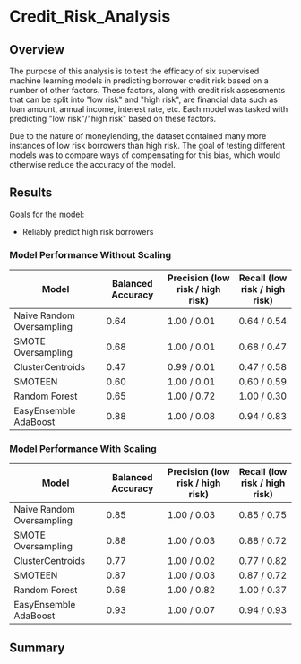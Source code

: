 # Credit_Risk_Analysis
 
## Overview

The purpose of this analysis is to test the efficacy of six supervised machine learning models in predicting borrower credit risk based on a number of other factors. These factors, along with credit risk assessments that can be split into "low risk" and "high risk", are financial data such as loan amount, annual income, interest rate, etc. Each model was tasked with predicting "low risk"/"high risk" based on these factors.

Due to the nature of moneylending, the dataset contained many more instances of low risk borrowers than high risk. The goal of testing different models was to compare ways of compensating for this bias, which would otherwise reduce the accuracy of the model.

## Results

Goals for the model:
- Reliably predict high risk borrowers

### Model Performance Without Scaling

| Model   | Balanced Accuracy | Precision (low risk / high risk) | Recall (low risk / high risk) |
| ------- | ----------------- | -------------------------------- | ----------------------------- |
| Naive Random Oversampling | 0.64 | 1.00 / 0.01 | 0.64 / 0.54 |
| SMOTE Oversampling | 0.68 | 1.00 / 0.01 | 0.68 / 0.47 |
| ClusterCentroids | 0.47 | 0.99 / 0.01 | 0.47 / 0.58 |
| SMOTEEN | 0.60 | 1.00 / 0.01 | 0.60 / 0.59 |
| Random Forest | 0.65 | 1.00 / 0.72 | 1.00 / 0.30 |
| EasyEnsemble AdaBoost | 0.88 | 1.00 / 0.08 | 0.94 / 0.83 |

### Model Performance With Scaling

| Model   | Balanced Accuracy | Precision (low risk / high risk) | Recall (low risk / high risk) |
| ------- | ----------------- | -------------------------------- | ----------------------------- |
| Naive Random Oversampling | 0.85 | 1.00 / 0.03 | 0.85 / 0.75 |
| SMOTE Oversampling | 0.88 | 1.00 / 0.03 | 0.88 / 0.72 |
| ClusterCentroids | 0.77 | 1.00 / 0.02 | 0.77 / 0.82 |
| SMOTEEN | 0.87 | 1.00 / 0.03 | 0.87 / 0.72 |
| Random Forest | 0.68 | 1.00 / 0.82 | 1.00 / 0.37 |
| EasyEnsemble AdaBoost | 0.93 | 1.00 / 0.07 | 0.94 / 0.93 |

## Summary